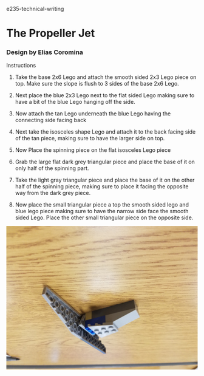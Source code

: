 e235-technical-writing

# The Propeller Jet
### Design by Elias Coromina

Instructions

1.	Take the base 2x6 Lego and attach the smooth sided 2x3 Lego piece on top. Make sure the slope is flush to 3 sides of the base 2x6 Lego.

2.	Next place the blue 2x3 Lego next to the flat sided Lego making sure to have a bit of the blue Lego hanging off the side.

3.	Now attach the tan Lego underneath the blue Lego having the connecting side facing back

4.	Next take the isosceles shape Lego and attach it to the back facing side of the tan piece, making sure to have the larger side on top.

5.	Now Place the spinning piece on the flat isosceles Lego piece

6.	Grab the large flat dark grey triangular piece and place the base of it on only half of the spinning part.

7.	Take the light gray triangular piece and place the base of it on the other half of the spinning piece, making sure to place it facing the opposite way from the dark grey piece.

8.	Now place the small triangular piece a top the smooth sided lego and blue lego piece making sure to have the narrow side face the smooth sided Lego. Place the other small triangular piece on the opposite side.


![testimage](https://github.com/SirThiCCCboi/e235-technical-writing/blob/master/20200106_160342.jpg)
